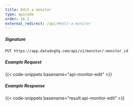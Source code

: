```yaml
---
title: Edit a monitor
type: apicode
order: 16.3
external_redirect: /api/#edit-a-monitor
---
```


##### Signature

`PUT https://app.datadoghq.com/api/v1/monitor/:monitor_id`

##### Example Request

{{< code-snippets basename="api-monitor-edit" >}}

##### Example Response

{{< code-snippets basename="result.api-monitor-edit" >}}

